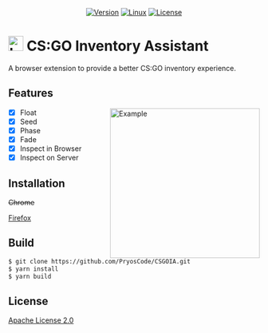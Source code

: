 <p align="center">
    <a href="https://github.com/PryosCode/CSGOIA/tags"><img alt="Version" src="https://img.shields.io/github/v/release/PryosCode/CSGOIA?label=Version"></a>
    <a href="https://github.com/PryosCode/CSGOIA/actions/workflows/build.yml"><img alt="Linux" src="https://github.com/PryosCode/CSGOIA/actions/workflows/build.yml/badge.svg"></a>
    <a href="https://github.com/PryosCode/CSGOIA/blob/master/LICENSE"><img alt="License" src="https://img.shields.io/github/license/PryosCode/CSGOIA?label=License"></a>
</p>

# <a href="https://github.com/PryosCode/CSGOIA/blob/master/res/logo.png"><img src="https://github.com/PryosCode/CSGOIA/raw/master/res/logo.png" alt="Logo" width="30" height="auto"></a> CS:GO Inventory Assistant

A browser extension to provide a better CS:GO inventory experience.

## Features

<a href="https://github.com/PryosCode/CSGOIA/blob/master/res/screenshot.png"><img align="right" alt="Example" width="300px" src="https://raw.githubusercontent.com/PryosCode/CSGOIA/master/res/screenshot.png"></a>

- [x] Float
- [x] Seed
- [x] Phase
- [x] Fade
- [x] Inspect in Browser
- [x] Inspect on Server

## Installation

~~Chrome~~

[Firefox](https://addons.mozilla.org/en-US/firefox/addon/csgo-inventory-assistant/)

## Build

```bash
$ git clone https://github.com/PryosCode/CSGOIA.git
$ yarn install
$ yarn build
```

## License

[Apache License 2.0](https://github.com/PryosCode/CSGOIA/blob/master/LICENSE)